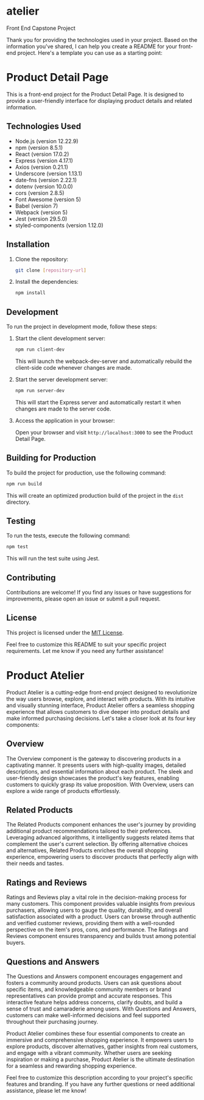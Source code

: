 # atelier
Front End Capstone Project

Thank you for providing the technologies used in your project. Based on the information you've shared, I can help you create a README for your front-end project. Here's a template you can use as a starting point:

# Product Detail Page

This is a front-end project for the Product Detail Page. It is designed to provide a user-friendly interface for displaying product details and related information.

## Technologies Used

- Node.js (version 12.22.9)
- npm (version 8.5.1)
- React (version 17.0.2)
- Express (version 4.17.1)
- Axios (version 0.21.1)
- Underscore (version 1.13.1)
- date-fns (version 2.22.1)
- dotenv (version 10.0.0)
- cors (version 2.8.5)
- Font Awesome (version 5)
- Babel (version 7)
- Webpack (version 5)
- Jest (version 29.5.0)
- styled-components (version 1.12.0)

## Installation

1. Clone the repository:

   ```bash
   git clone [repository-url]
   ```

2. Install the dependencies:

   ```bash
   npm install
   ```

## Development


To run the project in development mode, follow these steps:

1. Start the client development server:

   ```bash
   npm run client-dev
   ```

   This will launch the webpack-dev-server and automatically rebuild the client-side code whenever changes are made.

2. Start the server development server:

   ```bash
   npm run server-dev
   ```

   This will start the Express server and automatically restart it when changes are made to the server code.

3. Access the application in your browser:

   Open your browser and visit `http://localhost:3000` to see the Product Detail Page.

## Building for Production

To build the project for production, use the following command:

```bash
npm run build
```

This will create an optimized production build of the project in the `dist` directory.

## Testing

To run the tests, execute the following command:

```bash
npm test
```

This will run the test suite using Jest.

## Contributing

Contributions are welcome! If you find any issues or have suggestions for improvements, please open an issue or submit a pull request.

## License

This project is licensed under the [MIT License](LICENSE).

Feel free to customize this README to suit your specific project requirements. Let me know if you need any further assistance!





# Product Atelier

Product Atelier is a cutting-edge front-end project designed to revolutionize the way users browse, explore, and interact with products. With its intuitive and visually stunning interface, Product Atelier offers a seamless shopping experience that allows customers to dive deeper into product details and make informed purchasing decisions. Let's take a closer look at its four key components:

## Overview

The Overview component is the gateway to discovering products in a captivating manner. It presents users with high-quality images, detailed descriptions, and essential information about each product. The sleek and user-friendly design showcases the product's key features, enabling customers to quickly grasp its value proposition. With Overview, users can explore a wide range of products effortlessly.

## Related Products

The Related Products component enhances the user's journey by providing additional product recommendations tailored to their preferences. Leveraging advanced algorithms, it intelligently suggests related items that complement the user's current selection. By offering alternative choices and alternatives, Related Products enriches the overall shopping experience, empowering users to discover products that perfectly align with their needs and tastes.

## Ratings and Reviews

Ratings and Reviews play a vital role in the decision-making process for many customers. This component provides valuable insights from previous purchasers, allowing users to gauge the quality, durability, and overall satisfaction associated with a product. Users can browse through authentic and verified customer reviews, providing them with a well-rounded perspective on the item's pros, cons, and performance. The Ratings and Reviews component ensures transparency and builds trust among potential buyers.

## Questions and Answers

The Questions and Answers component encourages engagement and fosters a community around products. Users can ask questions about specific items, and knowledgeable community members or brand representatives can provide prompt and accurate responses. This interactive feature helps address concerns, clarify doubts, and build a sense of trust and camaraderie among users. With Questions and Answers, customers can make well-informed decisions and feel supported throughout their purchasing journey.

Product Atelier combines these four essential components to create an immersive and comprehensive shopping experience. It empowers users to explore products, discover alternatives, gather insights from real customers, and engage with a vibrant community. Whether users are seeking inspiration or making a purchase, Product Atelier is the ultimate destination for a seamless and rewarding shopping experience.

Feel free to customize this description according to your project's specific features and branding. If you have any further questions or need additional assistance, please let me know!